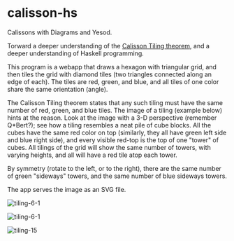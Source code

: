 calisson-hs
===========

Calissons with Diagrams and Yesod.

Torward a deeper understanding of the [Calisson Tiling theorem](http://gurmeet.net/puzzles/tiling-with-calissons/), and a deeper understanding of Haskell programming.

This program is a webapp that draws a hexagon with triangular grid, and then tiles the grid with diamond tiles (two triangles connected along an edge of each). The tiles are red, green, and blue, and all tiles of one color share the same orientation (angle). 

The Calisson Tiling theorem states that any such tiling must have the same number of red, green, and blue tiles. The image of a tiling (example below) hints at the reason. Look at the image with a 3-D perspective (remember Q*Bert?); see how a tiling resembles a neat pile of cube blocks. All the cubes have the same red color on top (similarly, they all have green left side and blue right side), and every visible red-top is the top of one "tower" of cubes. All tilings of the grid will show the same number of towers, with varying heights, and all will have a red tile atop each tower.

By symmetry (rotate to the left, or to the right), there are the same number of green "sideways" towers, and the same number of blue sideways towers.

The app serves the image as an SVG file.


![tiling-6-1](https://cloud.githubusercontent.com/assets/656964/3562699/dc28dd74-09ff-11e4-9ede-acaa34097f1e.png)

![tiling-6-1](https://cloud.githubusercontent.com/assets/656964/3564223/d87a5cda-0a76-11e4-8906-8d78c9a47857.png)

![tiling-15](https://cloud.githubusercontent.com/assets/656964/3564273/6d78c134-0a7a-11e4-8501-ecb9662f951f.png)
